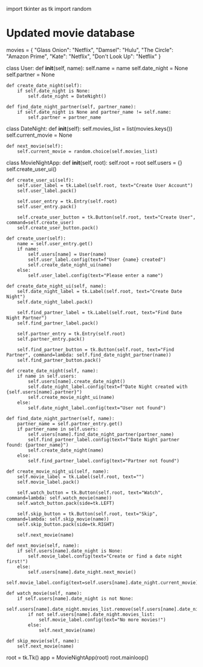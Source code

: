 import tkinter as tk
import random

# Updated movie database
movies = {
    "Glass Onion": "Netflix",
    "Damsel": "Hulu",
    "The Circle": "Amazon Prime",
    "Kate": "Netflix",
    "Don't Look Up": "Netflix"
}

class User:
    def __init__(self, name):
        self.name = name
        self.date_night = None
        self.partner = None

    def create_date_night(self):
        if self.date_night is None:
            self.date_night = DateNight()

    def find_date_night_partner(self, partner_name):
        if self.date_night is None and partner_name != self.name:
            self.partner = partner_name

class DateNight:
    def __init__(self):
        self.movies_list = list(movies.keys())
        self.current_movie = None

    def next_movie(self):
        self.current_movie = random.choice(self.movies_list)

class MovieNightApp:
    def __init__(self, root):
        self.root = root
        self.users = {}
        self.create_user_ui()

    def create_user_ui(self):
        self.user_label = tk.Label(self.root, text="Create User Account")
        self.user_label.pack()

        self.user_entry = tk.Entry(self.root)
        self.user_entry.pack()

        self.create_user_button = tk.Button(self.root, text="Create User", command=self.create_user)
        self.create_user_button.pack()

    def create_user(self):
        name = self.user_entry.get()
        if name:
            self.users[name] = User(name)
            self.user_label.config(text=f"User {name} created")
            self.create_date_night_ui(name)
        else:
            self.user_label.config(text="Please enter a name")

    def create_date_night_ui(self, name):
        self.date_night_label = tk.Label(self.root, text="Create Date Night")
        self.date_night_label.pack()

        self.find_partner_label = tk.Label(self.root, text="Find Date Night Partner")
        self.find_partner_label.pack()

        self.partner_entry = tk.Entry(self.root)
        self.partner_entry.pack()

        self.find_partner_button = tk.Button(self.root, text="Find Partner", command=lambda: self.find_date_night_partner(name))
        self.find_partner_button.pack()

    def create_date_night(self, name):
        if name in self.users:
            self.users[name].create_date_night()
            self.date_night_label.config(text=f"Date Night created with {self.users[name].partner}")
            self.create_movie_night_ui(name)
        else:
            self.date_night_label.config(text="User not found")

    def find_date_night_partner(self, name):
        partner_name = self.partner_entry.get()
        if partner_name in self.users:
            self.users[name].find_date_night_partner(partner_name)
            self.find_partner_label.config(text=f"Date Night partner found: {partner_name}")
            self.create_date_night(name)
        else:
            self.find_partner_label.config(text="Partner not found")

    def create_movie_night_ui(self, name):
        self.movie_label = tk.Label(self.root, text="")
        self.movie_label.pack()

        self.watch_button = tk.Button(self.root, text="Watch", command=lambda: self.watch_movie(name))
        self.watch_button.pack(side=tk.LEFT)

        self.skip_button = tk.Button(self.root, text="Skip", command=lambda: self.skip_movie(name))
        self.skip_button.pack(side=tk.RIGHT)

        self.next_movie(name)

    def next_movie(self, name):
        if self.users[name].date_night is None:
            self.movie_label.config(text="Create or find a date night first!")
        else:
            self.users[name].date_night.next_movie()
            self.movie_label.config(text=self.users[name].date_night.current_movie)

    def watch_movie(self, name):
        if self.users[name].date_night is not None:
            self.users[name].date_night.movies_list.remove(self.users[name].date_night.current_movie)
            if not self.users[name].date_night.movies_list:
                self.movie_label.config(text="No more movies!")
            else:
                self.next_movie(name)

    def skip_movie(self, name):
        self.next_movie(name)

root = tk.Tk()
app = MovieNightApp(root)
root.mainloop()
